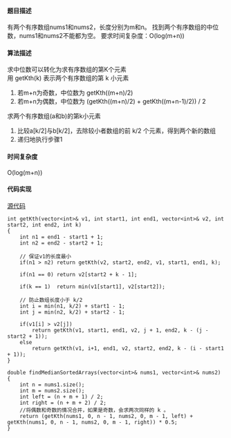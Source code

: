 #### 题目描述

有两个有序数组nums1和nums2，长度分别为m和n。 
找到两个有序数组的中位数，nums1和nums2不能都为空。
要求时间复杂度：O(log(m+n)) 

#### 算法描述

求中位数可以转化为求有序数组的第K个元素  
用 getKth(k) 表示两个有序数组的第 k 小元素  

1. 若m+n为奇数，中位数为 getKth((m+n)/2)
2. 若m+n为偶数，中位数为 (getKth((m+n)/2) + getKth((m+n-1)/2)) / 2
  
求两个有序数组(a和b)的第k小元素  
1. 比较a[k/2]与b[k/2]，去除较小者数组的前 k/2 个元素，得到两个新的数组
2. 递归地执行步骤1

#### 时间复杂度
O(log(m+n))

#### 代码实现

[源代码](/DivideAndConquer/median.cpp)

```
int getKth(vector<int>& v1, int start1, int end1, vector<int>& v2, int start2, int end2, int k)
{
	int n1 = end1 - start1 + 1;
	int n2 = end2 - start2 + 1;

	// 保证v1的长度最小
	if(n1 > n2)	return getKth(v2, start2, end2, v1, start1, end1, k);

	if(n1 == 0)	return v2[start2 + k - 1];

	if(k == 1)	return min(v1[start1], v2[start2]);

	// 防止数组长度小于 k/2
	int i = min(n1, k/2) + start1 - 1;
	int j = min(n2, k/2) + start2 - 1;

	if(v1[i] > v2[j])	
		return getKth(v1, start1, end1, v2, j + 1, end2, k - (j - start2 + 1));
	else	
		return getKth(v1, i+1, end1, v2, start2, end2, k - (i - start1 + 1));
}

double findMedianSortedArrays(vector<int>& nums1, vector<int>& nums2)
{
	int n = nums1.size();
    int m = nums2.size();
    int left = (n + m + 1) / 2;
    int right = (n + m + 2) / 2;
    //将偶数和奇数的情况合并，如果是奇数，会求两次同样的 k 。
    return (getKth(nums1, 0, n - 1, nums2, 0, m - 1, left) + getKth(nums1, 0, n - 1, nums2, 0, m - 1, right)) * 0.5; 
}
```